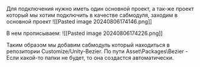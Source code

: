 Для подключения нужно иметь один основной проект, а так-же проект который мы хотим подключить в качестве сабмодуля, заходим в основной проект
![[Pasted image 20240806174146.png]]

В нем прописываем:
![[Pasted image 20240806174226.png]]

Таким образом мы добавим сабмодуль который находиться в репозитории Customize/Unity-Bezier. По пути Asset\Packages\Bezier - Если какой-то папки не будет, то она создастся автоматически. 